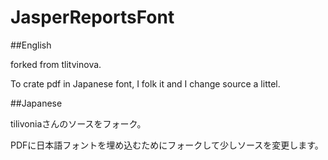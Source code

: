 # JasperReportsFont
##English

forked from tlitvinova.

To crate pdf in Japanese font, I folk it and I change source a littel.

##Japanese

tilivoniaさんのソースをフォーク。

PDFに日本語フォントを埋め込むためにフォークして少しソースを変更します。

